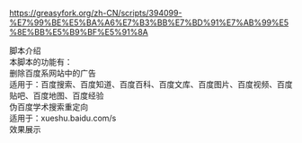 https://greasyfork.org/zh-CN/scripts/394099-%E7%99%BE%E5%BA%A6%E7%B3%BB%E7%BD%91%E7%AB%99%E5%8E%BB%E5%B9%BF%E5%91%8A

脚本介绍<br>
本脚本的功能有：<br>
删除百度系网站中的广告<br>
    适用于：百度搜索、百度知道、百度百科、百度文库、百度图片、百度视频、百度贴吧、百度地图、百度经验<br>
伪百度学术搜索重定向<br>
    适用于：xueshu.baidu.com/s  <br>
效果展示
